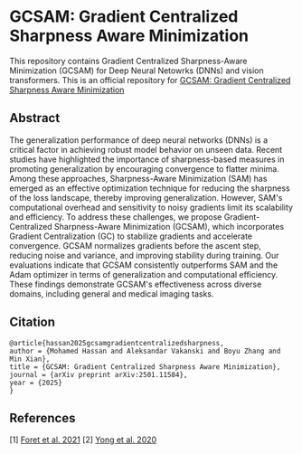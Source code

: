 # GCSAM: Gradient Centralized Sharpness Aware Minimization
This repository contains Gradient Centralized Sharpness-Aware Minimization (GCSAM) for Deep Neural Netowrks (DNNs) and vision transformers.
This is an official repository for [GCSAM: Gradient Centralized Sharpness Aware Minimization](https://arxiv.org/abs/2501.11584)

## Abstract 
The generalization performance of deep neural networks (DNNs) is a critical factor in achieving robust model behavior on unseen data. Recent studies have highlighted the importance of sharpness-based measures in promoting generalization by encouraging convergence to flatter minima. Among these approaches, Sharpness-Aware Minimization (SAM) has emerged as an effective optimization technique for reducing the sharpness of the loss landscape, thereby improving generalization. However, SAM's computational overhead and sensitivity to noisy gradients limit its scalability and efficiency. To address these challenges, we propose Gradient-Centralized Sharpness-Aware Minimization (GCSAM), which incorporates Gradient Centralization (GC) to stabilize gradients and accelerate convergence. GCSAM normalizes gradients before the ascent step, reducing noise and variance, and improving stability during training. Our evaluations indicate that GCSAM consistently outperforms SAM and the Adam optimizer in terms of generalization and computational efficiency. These findings demonstrate GCSAM's effectiveness across diverse domains, including general and medical imaging tasks.

## Citation 
```
@article{hassan2025gcsamgradientcentralizedsharpness,
author = {Mohamed Hassan and Aleksandar Vakanski and Boyu Zhang and Min Xian},
title = {GCSAM: Gradient Centralized Sharpness Aware Minimization},
journal = {arXiv preprint arXiv:2501.11584},
year = {2025}
}
```

## References
[1] [Foret et al. 2021](https://arxiv.org/abs/2010.01412) 
[2] [Yong et al. 2020](https://arxiv.org/abs/2004.01461)
